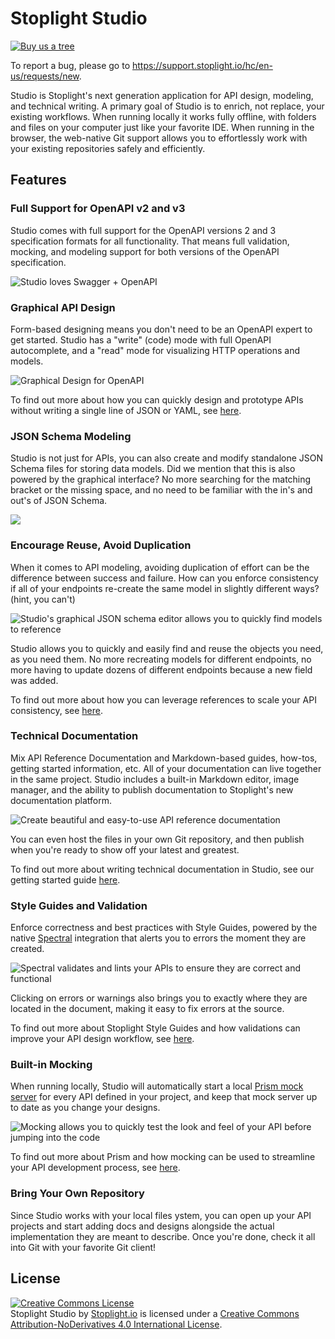 # Stoplight Studio 

[![Buy us a tree](https://img.shields.io/badge/Buy%20us%20a%20tree-%F0%9F%8C%B3-lightgreen)](https://offset.earth/stoplightinc)

<!-- markdown-link-check-disable -->
To report a bug, please go to https://support.stoplight.io/hc/en-us/requests/new.
<!-- markdown-link-check-enable -->

Studio is Stoplight's next generation application for API design, modeling, and technical writing. A primary goal of Studio is to enrich, not replace, your existing workflows. When running locally it works fully offline, with folders and files on your computer just like your favorite IDE. When running in the browser, the web-native Git support allows you to effortlessly work with your existing repositories safely and efficiently.

## Features

### Full Support for OpenAPI v2 and v3

Studio comes with full support for the OpenAPI versions 2 and 3 specification formats for all functionality. That means full validation, mocking, and modeling support for both versions of the OpenAPI specification.

![Studio loves Swagger + OpenAPI](assets/images/openapi_swagger_equal_heart.png)

### Graphical API Design

Form-based designing means you don't need to be an OpenAPI expert to get started. Studio has a "write" (code) mode with full OpenAPI autocomplete, and a "read" mode for visualizing HTTP operations and models.

![Graphical Design for OpenAPI](assets/images/form-editor.png)

To find out more about how you can quickly design and prototype APIs without writing a single line of JSON or YAML, see [here](https://meta.stoplight.io/docs/platform/ZG9jOjM2OTM3Mjg5-overview).

### JSON Schema Modeling

Studio is not just for APIs, you can also create and modify standalone JSON Schema files for storing data models. Did we mention that this is also powered by the graphical interface? No more searching for the matching bracket or the missing space, and no need to be familiar with the in's and out's of JSON Schema.

![](assets/images/jse-sample.png)

### Encourage Reuse, Avoid Duplication

When it comes to API modeling, avoiding duplication of effort can be the difference between success and failure. How can you enforce consistency if all of your endpoints re-create the same model in slightly different ways? (hint, you can't)

![Studio's graphical JSON schema editor allows you to quickly find models to reference](assets/images/jse-sample2.png)

Studio allows you to quickly and easily find and reuse the objects you need, as you need them. No more recreating models for different endpoints, no more having to update dozens of different endpoints because a new field was added.

To find out more about how you can leverage references to scale your API consistency, see [here](https://meta.stoplight.io/docs/platform/ZG9jOjIyNTY5MzIw-shared-components).

### Technical Documentation

Mix API Reference Documentation and Markdown-based guides, how-tos, getting started information, etc. All of your documentation can live together in the same project. Studio includes a built-in Markdown editor, image manager, and the ability to publish documentation to Stoplight's new documentation platform.

![Create beautiful and easy-to-use API reference documentation](assets/images/technical-documentation.png)

You can even host the files in your own Git repository, and then publish when you're ready to show off your latest and greatest.

To find out more about writing technical documentation in Studio, see our getting started guide [here](https://meta.stoplight.io/docs/platform/ZG9jOjU4NzU5Mg-types-of-documentation).

### Style Guides and Validation

Enforce correctness and best practices with Style Guides, powered by the native [Spectral](https://stoplight.io/spectral/) integration that alerts you to errors the moment they are created.

![Spectral validates and lints your APIs to ensure they are correct and functional](assets/images/spectral1.png)

Clicking on errors or warnings also brings you to exactly where they are located in the document, making it easy to fix errors at the source.

To find out more about Stoplight Style Guides and how validations can improve your API design workflow, see [here](https://meta.stoplight.io/docs/platform/ZG9jOjMwMDI3MjA2-overview).

### Built-in Mocking

When running locally, Studio will automatically start a local [Prism mock server](https://stoplight.io/prism/) for every API defined in your project, and keep that mock server up to date as you change your designs.

![Mocking allows you to quickly test the look and feel of your API before jumping into the code](assets/images/studio-mocking.png)

To find out more about Prism and how mocking can be used to streamline your API development process, see [here](https://meta.stoplight.io/docs/platform/ZG9jOjM2OTM3Mjg4-work-with-mock-servers).

### Bring Your Own Repository

Since Studio works with your local files ystem, you can open up your API projects and start adding docs and designs alongside the actual implementation they are meant to describe. Once you're done, check it all into Git with your favorite Git client!

## License

<a rel="license" href="https://creativecommons.org/licenses/by-nd/4.0/"><img alt="Creative Commons License" style="border-width:0" src="https://i.creativecommons.org/l/by-nd/4.0/88x31.png" /></a><br /><span xmlns:dct="http://purl.org/dc/terms/" property="dct:title">Stoplight Studio</span> by <a xmlns:cc="https://creativecommons.org/ns#" href="https://stoplight.io/studio" property="cc:attributionName" rel="cc:attributionURL">Stoplight.io</a> is licensed under a <a rel="license" href="https://creativecommons.org/licenses/by-nd/4.0/">Creative Commons Attribution-NoDerivatives 4.0 International License</a>.
